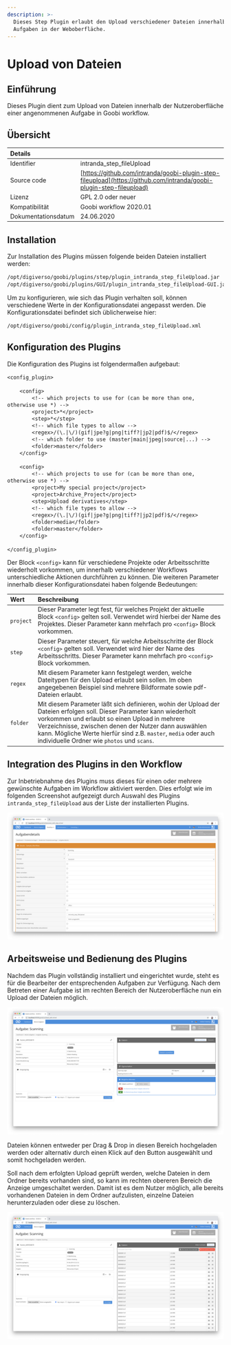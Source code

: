 ```yaml
---
description: >-
  Dieses Step Plugin erlaubt den Upload verschiedener Dateien innerhalb von
  Aufgaben in der Weboberfläche.
---
```


# Upload von Dateien

## Einführung

Dieses Plugin dient zum Upload von Dateien innerhalb der Nutzeroberfläche einer angenommenen Aufgabe in Goobi workflow.

## Übersicht

| Details |  |
| :--- | :--- |
| Identifier | intranda\_step\_fileUpload |
| Source code | [https://github.com/intranda/goobi-plugin-step-fileupload](https://github.com/intranda/goobi-plugin-step-fileupload) |
| Lizenz | GPL 2.0 oder neuer |
| Kompatibilität | Goobi workflow 2020.01 |
| Dokumentationsdatum | 24.06.2020 |

## Installation

Zur Installation des Plugins müssen folgende beiden Dateien installiert werden:

```bash
/opt/digiverso/goobi/plugins/step/plugin_intranda_step_fileUpload.jar
/opt/digiverso/goobi/plugins/GUI/plugin_intranda_step_fileUpload-GUI.jar
```

Um zu konfigurieren, wie sich das Plugin verhalten soll, können verschiedene Werte in der Konfigurationsdatei angepasst werden. Die Konfigurationsdatei befindet sich üblicherweise hier:

```bash
/opt/digiverso/goobi/config/plugin_intranda_step_fileUpload.xml
```

## Konfiguration des Plugins

Die Konfiguration des Plugins ist folgendermaßen aufgebaut:

```markup
<config_plugin>

    <config>
        <!-- which projects to use for (can be more than one, otherwise use *) -->
        <project>*</project>
        <step>*</step>
        <!-- which file types to allow -->
        <regex>/(\.|\/)(gif|jpe?g|png|tiff?|jp2|pdf)$/</regex>
        <!-- which folder to use (master|main|jpeg|source|...) -->
        <folder>master</folder>
    </config>

    <config>
        <!-- which projects to use for (can be more than one, otherwise use *) -->
        <project>My special project</project>
        <project>Archive_Project</project>
        <step>Upload derivatives</step>
        <!-- which file types to allow -->
        <regex>/(\.|\/)(gif|jpe?g|png|tiff?|jp2|pdf)$/</regex>
        <folder>media</folder>
        <folder>master</folder>
    </config>

</config_plugin>
```

Der Block `<config>` kann für verschiedene Projekte oder Arbeitsschritte wiederholt vorkommen, um innerhalb verschiedener Workflows unterschiedliche Aktionen durchführen zu können. Die weiteren Parameter innerhalb dieser Konfigurationsdatei haben folgende Bedeutungen:

| Wert | Beschreibung |
| :--- | :--- |
| `project` | Dieser Parameter legt fest, für welches Projekt der aktuelle Block `<config>` gelten soll. Verwendet wird hierbei der Name des Projektes. Dieser Parameter kann mehrfach pro `<config>` Block vorkommen. |
| `step` | Dieser Parameter steuert, für welche Arbeitsschritte der Block `<config>` gelten soll. Verwendet wird hier der Name des Arbeitsschritts. Dieser Parameter kann mehrfach pro `<config>` Block vorkommen. |
| `regex` | Mit diesem Parameter kann festgelegt werden, welche Dateitypen  für den Upload erlaubt sein sollen. Im oben angegebenen Beispiel sind mehrere Bildformate sowie pdf-Dateien erlaubt. |
| `folder` | Mit diesem Parameter läßt sich definieren, wohin der Upload der Dateien erfolgen soll. Dieser Parameter kann wiederholt vorkommen und erlaubt so einen Upload in mehrere Verzeichnisse, zwischen denen der Nutzer dann auswählen kann. Mögliche Werte hierfür sind z.B. `master`, `media` oder auch individuelle Ordner wie `photos` und `scans`. |

## Integration des Plugins in den Workflow

Zur Inbetriebnahme des Plugins muss dieses für einen oder mehrere gewünschte Aufgaben im Workflow aktiviert werden. Dies erfolgt wie im folgenden Screenshot aufgezeigt durch Auswahl des Plugins `intranda_step_fileUpload` aus der Liste der installierten Plugins.

![Zuweisung des Plugins zu einer bestimmten Aufgabe](../.gitbook/assets/intranda_step_fileUpload1_de.png)

## Arbeitsweise und Bedienung des Plugins

Nachdem das Plugin vollständig installiert und eingerichtet wurde, steht es für die Bearbeiter der entsprechenden Aufgaben zur Verfügung. Nach dem Betreten einer Aufgabe ist im rechten Bereich der Nutzeroberfläche nun ein Upload der Dateien möglich.

![Anzeige des Uploadbereichs innerhalb der angenommenen Aufgabe](../.gitbook/assets/intranda_step_fileUpload2_de.png)

Dateien können entweder per Drag & Drop in diesen Bereich hochgeladen werden oder alternativ durch einen Klick auf den Button ausgewählt und somit hochgeladen werden.

Soll nach dem erfolgten Upload geprüft werden, welche Dateien in dem Ordner bereits vorhanden sind, so kann im rechten obereren Bereich die Anzeige umgeschaltet werden. Damit ist es dem Nutzer möglich, alle bereits vorhandenen Dateien in dem Ordner aufzulisten, einzelne Dateien herunterzuladen oder diese zu löschen.

![Anzeige der &#xDC;bersicht &#xFC;ber alle bereits vorhandenen Dateien des Ordners](../.gitbook/assets/intranda_step_fileUpload3_de.png)

